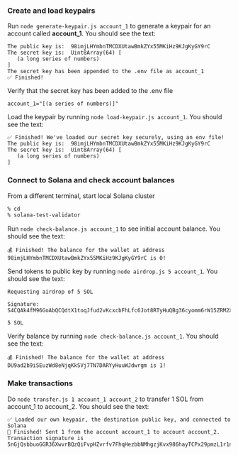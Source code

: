 ### Create and load keypairs 
Run `node generate-keypair.js account_1` to generate a keypair for an account called **account_1**. You should see the text:
```
The public key is:  98imjLHYmbnTMCDXUtawBmkZYx55MKiHz9KJgKyGY9rC
The secret key is:  Uint8Array(64) [
   (a long series of numbers) 
]
The secret key has been appended to the .env file as account_1
✅ Finished!
```
Verify that the secret key has been added to the .env file
```
account_1="[(a series of numbers)]"
```
Load the keypair by running `node load-keypair.js account_1`. You should see the text:
```
✅ Finished! We've loaded our secret key securely, using an env file!
The public key is:  98imjLHYmbnTMCDXUtawBmkZYx55MKiHz9KJgKyGY9rC
The secret key is:  Uint8Array(64) [
   (a long series of numbers)
]
```

### Connect to Solana and check account balances
From a different terminal, start local Solana cluster
```bash
% cd
% solana-test-validator
```
Run `node check-balance.js account_1` to see initial account balance. You should see the text:
```
💰 Finished! The balance for the wallet at address 98imjLHYmbnTMCDXUtawBmkZYx55MKiHz9KJgKyGY9rC is 0!
```
Send tokens to public key by running `node airdrop.js 5 account_1`. You should see the text:
```
Requesting airdrop of 5 SOL

Signature: S4CQAk4fM96GoAbQCQdtX1toqJfud2vKcxcbFhLfc6Jot8RTyHuQBg36cyomm6rW15ZRM2XcDDA38cVN5LrRfC8

5 SOL
```
Verify balance by running `node check-balance.js account_1`. You should see the text:
```
💰 Finished! The balance for the wallet at address DU9ad2b9iSEuzWd8eNjqKkSVj7TN7DARYyHuuWJdwrgm is 1!
```

### Make transactions

Do `node transfer.js 1 account_1 account_2` to transfer 1 SOL from account_1 to account_2. You should see the text:
```
✅ Loaded our own keypair, the destination public key, and connected to Solana
💸 Finished! Sent 1 from the account account_1 to account account_2. 
Transaction signature is 5nGjQsbbuoGGR36XwvrBQzQiFvpHZvrfv7FhqHezbbNMhgzjKvx986hayTCPx29pmzL1r1nXFpc5i3oAsoLpcMwt!
```